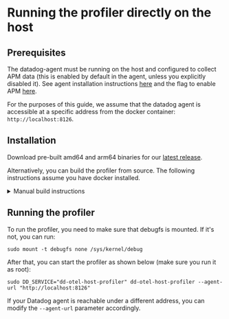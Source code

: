 # Running the profiler directly on the host

## Prerequisites

The datadog-agent must be running on the host and configured to collect APM data (this is enabled by default in the agent, unless you explicitly disabled it). See agent installation instructions [here](https://docs.datadoghq.com/agent/) and the flag to enable APM [here](https://github.com/DataDog/datadog-agent/blob/8a80bcd1c1460ba9caa97d974568bd9d0c702f3f/pkg/config/config_template.yaml#L1036-L1042).

For the purposes of this guide, we assume that the datadog agent is accessible at a specific address from the docker container: `http://localhost:8126`.

## Installation

Download pre-built amd64 and arm64 binaries for our [latest release](https://github.com/DataDog/dd-otel-host-profiler/releases/latest).

Alternatively, you can build the profiler from source. The following instructions assume you have docker installed.

<details>
<summary>Manual build instructions</summary>
<br />

To build the profiler, you can use the following commands:

```
make profiler-in-docker
```

This will create a `dd-otel-host-profiler` binary in the current directory.

</details>

## Running the profiler

To run the profiler, you need to make sure that debugfs is mounted. If it's not, you can run:

```
sudo mount -t debugfs none /sys/kernel/debug
```

After that, you can start the profiler as shown below (make sure you run it as root):

```
sudo DD_SERVICE="dd-otel-host-profiler" dd-otel-host-profiler --agent-url "http://localhost:8126"
```

If your Datadog agent is reachable under a different address, you can modify the `--agent-url` parameter accordingly.
